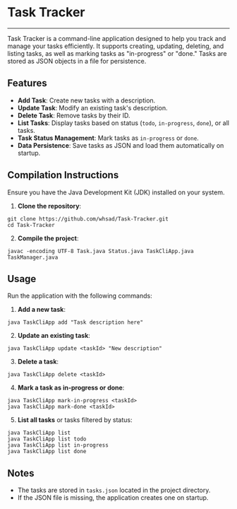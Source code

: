 # Task Tracker

------

Task Tracker is a command-line application designed to help you track and manage your tasks efficiently. It supports creating, updating, deleting, and listing tasks, as well as marking tasks as "in-progress" or "done." Tasks are stored as JSON objects in a file for persistence.

## Features

- **Add Task**: Create new tasks with a description.
- **Update Task**: Modify an existing task's description.
- **Delete Task**: Remove tasks by their ID.
- **List Tasks**: Display tasks based on status (`todo`, `in-progress`, `done`), or all tasks.
- **Task Status Management**: Mark tasks as `in-progress` or `done`.
- **Data Persistence**: Save tasks as JSON and load them automatically on startup.

## Compilation Instructions

Ensure you have the Java Development Kit (JDK) installed on your system.

1. **Clone the repository**:

```
git clone https://github.com/whsad/Task-Tracker.git
cd Task-Tracker
```

2. **Compile the project**:

```
javac -encoding UTF-8 Task.java Status.java TaskCliApp.java TaskManager.java
```

## Usage

Run the application with the following commands:

1. **Add a new task**:

```
java TaskCliApp add "Task description here"
```

2. **Update an existing task**:

```
java TaskCliApp update <taskId> "New description"
```

3. **Delete a task**:

```
java TaskCliApp delete <taskId>
```

4. **Mark a task as in-progress or done**:

```
java TaskCliApp mark-in-progress <taskId>
java TaskCliApp mark-done <taskId>
```

5. **List all tasks** or tasks filtered by status:

```
java TaskCliApp list
java TaskCliApp list todo
java TaskCliApp list in-progress
java TaskCliApp list done
```

## Notes

- The tasks are stored in `tasks.json` located in the project directory.
- If the JSON file is missing, the application creates one on startup.
